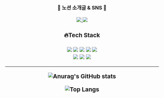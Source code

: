 <h3 align="center"> 🤗 노션 소개글 & SNS 🤗 <br/> 
  <br/> 
<a href = "https://www.notion.so/12385d569eb645fa9b54b057288b000f" target="_blank">
  <img src="https://img.shields.io/badge/Notion-lightgrey?style=flat&logo=Notion&logoColor=000000">
</a>
<a href="https://www.instagram.com/in.seongei/" target='_blank'>
<img src="https://img.shields.io/badge/Instagram-lightgrey?style=flat&logo=instagram&logoColor=E4405F">
</a>
 
 
 
 
 
 
<div align="center">
<h3>🔥Tech Stack <br/> 
<br/>
 <img src="https://img.shields.io/badge/html5-E34F26?style=for-the-badge&logo=html5&logoColor=white">   <img src="https://img.shields.io/badge/css-1572B6?style=for-the-badge&logo=css3&logoColor=white">  <img src="https://img.shields.io/badge/javascript-F7DF1E?style=for-the-badge&logo=javascript&logoColor=black">  <img src="https://img.shields.io/badge/react-61DAFB?style=for-the-badge&logo=react&logoColor=white">  <img src="https://img.shields.io/badge/redux-764ABC?style=for-the-badge&logo=redux&logoColor=white">  
 <br/> 
<img src="https://img.shields.io/badge/socket.io-010101?style=for-the-badge&logo=socket.io&logoColor=white">  <img src="https://img.shields.io/badge/github-181717?style=for-the-badge&logo=github&logoColor=white">  <img src="https://img.shields.io/badge/amazonaws-232F3E?style=for-the-badge&logo=amazonaws&logoColor=white">  

<hr>
 
![Anurag's GitHub stats](https://github-readme-stats.vercel.app/api?username=inseongei&show_icons=true&theme=dark)

![Top Langs](https://github-readme-stats.vercel.app/api/top-langs/?username=inseongei&layout=compact&theme=tokyonight)
</div>




